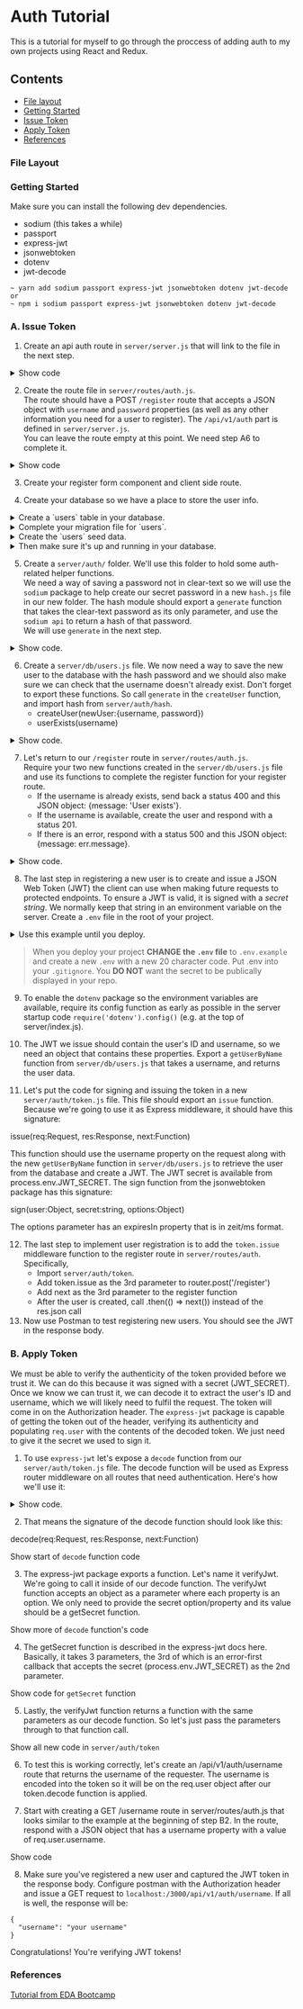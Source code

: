 # Auth Tutorial

This is a tutorial for myself to go through the proccess of adding auth to my own projects using React and Redux.

## Contents
- [File layout](#file-layout)
- [Getting Started](#getting-started)
- [Issue Token](#a-issue-token)
- [Apply Token](#b-apply-token)
- [References](#references)


### File Layout


### Getting Started
Make sure you can install the following dev dependencies.  
- sodium (this takes a while)
- passport
- express-jwt
- jsonwebtoken
- dotenv
- jwt-decode
   
```shell
~ yarn add sodium passport express-jwt jsonwebtoken dotenv jwt-decode
or
~ npm i sodium passport express-jwt jsonwebtoken dotenv jwt-decode
```

### A. Issue Token

1. Create an api auth route in `server/server.js` that will link to the file in the next step.

<details><summary>Show code</summary>

```javascript
// server/server.js

const path = require('path')
const express = require('express')
const passport = require('passport')
const bodyParser = require('body-parser')

const authRoutes = require('./routes/auth')

const server = express()
server.use(express.static(path.join(__dirname, 'public')))
server.use(bodyParser.json())
server.use(passport.initialize())
server.use(express.json())

// these are the routes we have created
server.use('/api/v1/auth', authRoutes)

// Default route for non-API requests
server.get('*', (req, res) => {
  res.sendFile(path.join(__dirname, 'public/index.html'))
})

module.exports = server
```
</details>  


2. Create the route file in `server/routes/auth.js`.  
The route should have a POST `/register` route that accepts a JSON object with `username` and `password` properties (as well as any other information you need for a user to register). The `/api/v1/auth` part is defined in `server/server.js`.  
You can leave the route empty at this point. We need step A6 to complete it.

<details><summary>Show code</summary>

```javascript
// server/routes/auth.js
const express = require('express')
const bodyParser = require('body-parser')
const router = express.Router()

   module.exports = router

   router.use(bodyParser.json())

   router.post('/register', register, token.issue)

   function register (req, res) {
         const {username, password} = req.body
         // TODO: make sure username doesn't already exist
         // TODO: if not, hash the password and add the user to the database
     }

   module.exports = router
   ```
</details>  

3. Create your register form component and client side route.

4. Create your database so we have a place to store the user info.

<details><summary>Create a `users` table in your database.</summary>
   
   ```shell
   ~ yarn knex migrate:make users
   ```
</details>
  
<details><summary>Complete your migration file for `users`.</summary>
  
  ```shell
   Code depends on version
   ```
</details>
  
<details><summary>Create the `users` seed data.</summary>
  
  ```shell
   Code depends on version
   ```
</details>
   
<details><summary>Then make sure it's up and running in your database.</summary>
   
   ```shell
       ~ yarn knex migrate:latest
       ~ yarn knex seed:run
   ```
</details>

5. Create a `server/auth/` folder. We'll use this folder to hold some auth-related helper functions.  
We need a way of saving a password not in clear-text so we will use the `sodium` package to help create our secret password in a new `hash.js` file in our new folder. The hash module should export a `generate` function that takes the clear-text password as its only parameter, and use the `sodium api` to return a hash of that password.  
We will use `generate` in the next step.

<details><summary>Show code.</summary>
   
   ```javascript
    // server/auth/hash.js
   
    const sodium = require('sodium').api

   module.exports = {
    generate
   }

   function generate (password) {
   const passwordBuffer = Buffer.from(password, 'utf8')
    return sodium.crypto_pwhash_str(
      passwordBuffer,
      sodium.crypto_pwhash_OPSLIMIT_INTERACTIVE,
      sodium.crypto_pwhash_MEMLIMIT_INTERACTIVE
    )
   }
   ```
</details>
 
6. Create a `server/db/users.js` file. We now need a way to save the new user to the database with the hash password and we should also make sure we can check that the username doesn't already exist. Don't forget to export these functions.
So call `generate` in the `createUser` function, and import hash from `server/auth/hash`.
   - createUser(newUser:{username, password})
   - userExists(username)
   
<details><summary>Show code.</summary>
   
   ```javascript
   // server/db/users.js
   const connection = require('./connection')
   const hash = require('../auth/hash')

   module.exports = {
      createUser,
      userExists
   }

   function createUser (username, password, conn) {
      const passwordHash = hash.generate(password)
      const db = conn || connection
      return db('users')
       .insert({username, hash: passwordHash})
   }

   function userExists (username, conn) {
      const db = conn || connection
      return db('users')
       .count('id')
       .where('username', username)
       .then(count => {
         return count[0].id > 0
      })
   }
   ```
</details>
   
7. Let's return to our `/register` route in `server/routes/auth.js`.  
Require your two new functions created in the `server/db/users.js` file and use its functions to complete the register function for your register route.
   - If the username is already exists, send back a status 400 and this JSON object: {message: 'User exists'}.
   - If the username is available, create the user and respond with a status 201.
   - If there is an error, respond with a status 500 and this JSON object: {message: err.message}.
   
<details><summary>Show code.</summary>
   
   ```javascript
   // server/routes/auth.js
const express = require('express')

const {userExists, createUser} = require('../db/users')

const router = express.Router()

router.post('/register', register)

function register (req, res) {
  userExists(req.body.username)
    .then(exists => {
      if (exists) {
        return res.status(400).send({ message: 'User exists' })
      }
      createUser(req.body.username, req.body.password)
        .then(() => res.status(201).end())
    })
    .catch(err => {
      res.status(500).send({ message: err.message })
    })
}

module.exports = router
```
</details>

8. The last step in registering a new user is to create and issue a JSON Web Token (JWT) the client can use when making future requests to protected endpoints. To ensure a JWT is valid, it is signed with a _secret string_. We normally keep that string in an environment variable on the server.
Create a `.env` file in the root of your project.  
   
<details><summary>Use this example until you deploy.</summary>
   
   ```shell
   JWT_SECRET=a31sl86dfk862jsd54lfk123lksjhd92
   ``` 
</details>

> When you deploy your project **CHANGE the `.env` file** to `.env.example` and create a new `.env` with a new 20 character code. Put .env into your `.gitignore`. You **DO NOT** want the secret to be publically displayed in your repo.

9. To enable the `dotenv` package so the environment variables are available, require its config function as early as possible in the server startup code `require('dotenv').config()` (e.g. at the top of server/index.js).

10. The JWT we issue should contain the user's ID and username, so we need an object that contains these properties. Export a `getUserByName` function from `server/db/users.js` that takes a username, and returns the user data.

11. Let's put the code for signing and issuing the token in a new `server/auth/token.js` file. This file should export an `issue` function. Because we're going to use it as Express middleware, it should have this signature:

issue(req:Request, res:Response, next:Function)

This function should use the username property on the request along with the new `getUserByName` function in `server/db/users.js` to retrieve the user from the database and create a JWT. The JWT secret is available from process.env.JWT_SECRET. The sign function from the jsonwebtoken package has this signature:

sign(user:Object, secret:string, options:Object)

The options parameter has an expiresIn property that is in zeit/ms format.

12. The last step to implement user registration is to add the `token.issue` middleware function to the register route in `server/routes/auth`. Specifically,
    - Import `server/auth/token`.
    - Add token.issue as the 3rd parameter to router.post('/register')
    - Add next as the 3rd parameter to the register function
    - After the user is created, call .then(() => next()) instead of the res.json call
13. Now use Postman to test registering new users. You should see the JWT in the response body.

### B. Apply Token
We must be able to verify the authenticity of the token provided before we trust it. We can do this because it was signed with a secret (JWT_SECRET). Once we know we can trust it, we can decode it to extract the user's ID and username, which we will likely need to fulfil the request.
The token will come in on the Authorization header. The `express-jwt` package is capable of getting the token out of the header, verifying its authenticity and populating `req.user` with the contents of the decoded token. We just need to give it the secret we used to sign it.

1. To use `express-jwt` let's expose a `decode` function from our `server/auth/token.js` file. The decode function will be used as Express router middleware on all routes that need authentication. Here's how we'll use it:

<details><summary>Show code.</summary>
   
```javascript
// server/routes/ROUTES-YOU-NEED-AUTH-TO-VISIT.js
const token = require('../auth/token')

router.get('/:ROUTE-YOU-NEED-AUTH-TO-VISIT', token.decode, (req, res) => {
  // now req.user will contain the contents of our token
})
```
</details>  

2. That means the signature of the decode function should look like this:

decode(req:Request, res:Response, next:Function)

Show start of `decode` function code

3. The express-jwt package exports a function. Let's name it verifyJwt. We're going to call it inside of our decode function. The verifyJwt function accepts an object as a parameter where each property is an option. We only need to provide the secret option/property and its value should be a getSecret function.

Show more of `decode` function's code

4. The getSecret function is described in the express-jwt docs here. Basically, it takes 3 parameters, the 3rd of which is an error-first callback that accepts the secret (process.env.JWT_SECRET) as the 2nd parameter.

Show code for `getSecret` function

5. Lastly, the verifyJwt function returns a function with the same parameters as our decode function. So let's just pass the parameters through to that function call.

Show all new code in `server/auth/token`

6. To test this is working correctly, let's create an /api/v1/auth/username route that returns the username of the requester. The username is encoded into the token so it will be on the req.user object after our token.decode function is applied.

7. Start with creating a GET /username route in server/routes/auth.js that looks similar to the example at the beginning of step B2. In the route, respond with a JSON object that has a username property with a value of req.user.username.

Show code

8. Make sure you've registered a new user and captured the JWT token in the response body. Configure postman with the Authorization header and issue a GET request to `localhost:/3000/api/v1/auth/username`. If all is well, the response will be:

```
{
  "username": "your username"
}
```

Congratulations! You're verifying JWT tokens!




### References
[Tutorial from EDA Bootcamp](https://github.com/harakeke-2018/jwt-auth)
